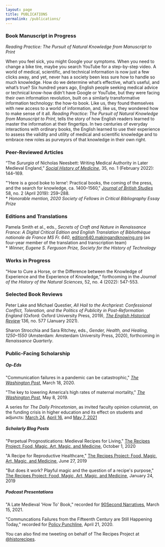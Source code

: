 ```yaml
---
layout: page
title: PUBLICATIONS
permalink: /publications/
---
```

### Book Manuscript in Progress
_Reading Practice: The Pursuit of Natural Knowledge from Manuscript to Print_

When you feel sick, you might Google your symptoms. When you need to change a bike tire, maybe you search YouTube for a step-by-step video. A world of medical, scientific, and technical information is now just a few clicks away, and yet, never has a society been less sure how to handle so much knowledge. How do we determine what’s effective, what’s useful, and what’s true? Six hundred years ago, English people seeking medical advice or technical know-how didn’t have Google or YouTube, but they were facing their own information revolution, built on a similarly transformative information technology: the how-to book. Like us, they found themselves with new access to a world of information, and, like us, they wondered how to make sense of it all. _Reading Practice: The Pursuit of Natural Knowledge from Manuscript to Print_, tells the story of how English readers learned to master the information at their fingertips. In two centuries of everyday interactions with ordinary books, the English learned to use their experience to assess the validity and utility of medical and scientific knowledge and to embrace new roles as purveyors of that knowledge in their own right.

### Peer-Reviewed Articles

“The _Sururgia_ of Nicholas Neesbett: Writing Medical Authority in Later Medieval England,”
[_Social History of Medicine_](https://academic.oup.com/shm/article/35/1/144/6414565?guestAccessKey=05a89a2c-e8fd-498b-824e-7ce8a7b98e88), 35, no. 1 (February 2022): 144–169.

"'Here is a good boke to lerne’: Practical books, the coming of the press,
and the search for knowledge, ca. 1400–1560," [_Journal of British Studies_](https://www.cambridge.org/core/journals/journal-of-british-studies/article/here-is-a-good-boke-to-lerne-practical-books-the-coming-of-the-press-and-the-search-for-knowledge-ca-14001560/8217EBC4F6CE53F1084709587B7C2E12/share/a024150fe1501e59df5b45628147fdd3df550196) 58, no. 2
(April 2019): 259–288.  
	* _Honorable mention, 2020 Society of Fellows in Critical Bibliography Essay Prize_

### Editions and Translations

Pamela Smith et al., eds., _Secrets of Craft and Nature in Renaissance France: A Digital Critical Edition and English
Translation of Bibliothèque nationale de France MS Fr. 640_, [edition640.makingandknowing.org](https://edition640.makingandknowing.org)
(as four-year member of the translation and transcription team)  
	* _Winner, Eugene S. Ferguson Prize, Society for the History of Technology_

### Works in Progress

"How to Cure a Horse, or the Difference between the Knowledge of Experience and the Experience of Knowledge," forthcoming in the _Journal of the History of the Natural Sciences_, 52, no. 4 (2022): 547-553. 

### Selected Book Reviews

Peter Lake and Michael Questier, _All Hail to the Archpriest: Confessional Conflict, Toleration, and the Politics of Publicity in Post-Reformation England_ (Oxford: Oxford University Press, 2019), [_The English Historical Review_](https://academic.oup.com/ehr/advance-article/doi/10.1093/ehr/ceaa358/6121676?guestAccessKey=c3b5d91f-8f79-420c-b42a-e10e70e9384b) 136, no. 577 (January 2021).

Sharon Strocchia and Sara Ritchey, eds., _Gender, Health, and Healing, 1250–1550_ (Amsterdam: Amsterdam University Press, 2020), forthcoming in _Renaissance Quarterly_.

### Public-Facing Scholarship

##### Op-Eds
"Communication failures in a pandemic can be catastrophic," [_The Washington Post_](https://www.washingtonpost.com/outlook/2020/03/18/communication-failures-pandemic-can-be-catastrophic/), March 18, 2020.

"The key to lowering America’s high rates of maternal mortality," [_The Washington Post_](https://www.washingtonpost.com/outlook/2019/05/09/key-lowering-americas-high-rates-maternal-mortality/), May 8, 2019.

A series for _The Daily Princetonian_, as invited faculty opinion columnist, on the funding crisis in higher education and its effect on students and adjuncts: [March 24](https://www.dailyprincetonian.com/article/2021/03/princetons-campus-is-coming-back-to-life-but-what-about-the-rest-of-americas-universities), [April 16](https://www.dailyprincetonian.com/article/2021/04/princeton-students-support-anewdeal4highered-higher-education), and [May 7, 2021](https://www.dailyprincetonian.com/article/2021/05/student-debt-crisis-americas-higher-ed-system-professors-tenure-adjunct-princeton)

##### Scholarly Blog Posts
"Perpetual Prognostications: Medieval Recipes for Living," [The Recipes Project: Food, Magic, Art, Magic, and Medicine](https://recipes.hypotheses.org/17522), October 1, 2020

"A Recipe for Reproductive Healthcare," [The Recipes Project: Food, Magic, Art, Magic, and Medicine](https://recipes.hypotheses.org/15134), June 27, 2019

"But does it work? Playful magic and the question of a recipe's purpose," [The Recipes Project: Food, Magic, Art, Magic, and Medicine](https://recipes.hypotheses.org/14220), January 24, 2019

##### Podcast Presentations

"A Late Medieval 'How To' Book," recorded for [90Second Narratives](https://www.buzzsprout.com/925213/8138773), March 15, 2021.

"Communcations Failures from the Fifteenth Century are Still Happening Today," recorded for [Policy Punchline](https://www.policypunchline.com/episodes/2020/4/21/melissa-reynolds), April 21, 2020.


You can also find me tweeting on behalf of The Recipes Project at [@historecipes](https://twitter.com/historecipes).
